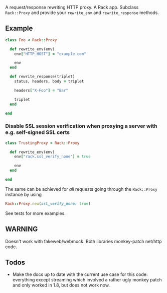 A request/response rewriting HTTP proxy. A Rack app.
Subclass `Rack::Proxy` and provide your `rewrite_env` and `rewrite_response` methods.


## Example

```ruby
class Foo < Rack::Proxy

  def rewrite_env(env)
    env["HTTP_HOST"] = "example.com"

    env
  end

  def rewrite_response(triplet)
    status, headers, body = triplet

    headers["X-Foo"] = "Bar"

    triplet
  end

end
```

### Disable SSL session verification when proxying a server with e.g. self-signed SSL certs

```ruby
class TrustingProxy < Rack::Proxy

  def rewrite_env(env)
    env["rack.ssl_verify_none"] = true

    env
  end

end
```

The same can be achieved for *all* requests going through the `Rack::Proxy` instance by using

```ruby
Rack::Proxy.new(ssl_verify_none: true)
```

See tests for more examples.

## WARNING

Doesn't work with fakeweb/webmock. Both libraries monkey-patch net/http code.

## Todos

* Make the docs up to date with the current use case for this code: everything except streaming which involved a rather ugly monkey patch and only worked in 1.8, but does not work now.
